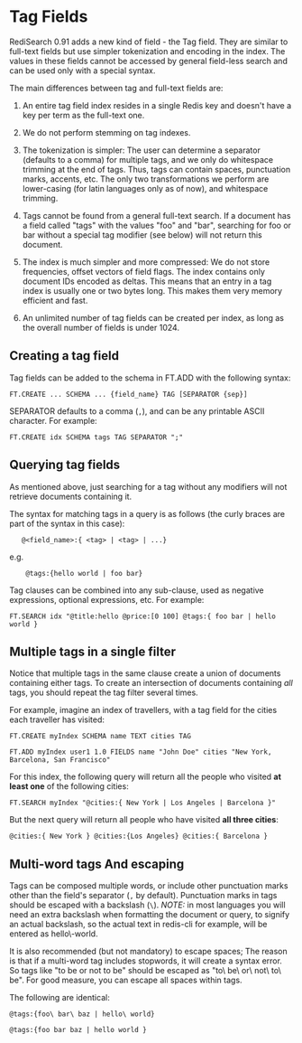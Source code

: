 # Tag Fields 

RediSearch 0.91 adds a new kind of field - the Tag field. They are similar to full-text fields but use simpler tokenization and encoding in the index. The values in these fields cannot be accessed by general field-less search and can be used only with a special syntax.

The main differences between tag and full-text fields are:

1. An entire tag field index resides in a single Redis key and doesn't have a key per term as the full-text one.

2. We do not perform stemming on tag indexes.

3. The tokenization is simpler: The user can determine a separator (defaults to a comma) for multiple tags, and we only do whitespace trimming at the end of tags. Thus, tags can contain spaces, punctuation marks, accents, etc. The only two transformations we perform are lower-casing (for latin languages only as of now), and whitespace trimming.

4. Tags cannot be found from a general full-text search. If a document has a field called "tags" with the values "foo" and "bar", searching for foo or bar without a special tag modifier (see below) will not return this document.

5. The index is much simpler and more compressed: We do not store frequencies, offset vectors of field flags. The index contains only document IDs encoded as deltas. This means that an entry in a tag index is usually one or two bytes long. This makes them very memory efficient and fast.

6. An unlimited number of tag fields can be created per index, as long as the overall number of fields is under 1024.
 
## Creating a tag field
 
Tag fields can be added to the schema in FT.ADD with the following syntax:

```
FT.CREATE ... SCHEMA ... {field_name} TAG [SEPARATOR {sep}]
```

SEPARATOR defaults to a comma (`,`), and can be any printable ASCII character. For example:

```
FT.CREATE idx SCHEMA tags TAG SEPARATOR ";"
```

## Querying tag fields
 
As mentioned above, just searching for a tag without any modifiers will not retrieve documents
containing it.

The syntax for matching tags in a query is as follows (the curly braces are part of the syntax in
this case):
 
 ```
    @<field_name>:{ <tag> | <tag> | ...}
 ```
 
e.g.

```
    @tags:{hello world | foo bar}
```

Tag clauses can be combined into any sub-clause, used as negative expressions, optional expressions, etc. For example:

```
FT.SEARCH idx "@title:hello @price:[0 100] @tags:{ foo bar | hello world }
```
 
## Multiple tags in a single filter

Notice that multiple tags in the same clause create a union of documents containing either tags. To create an intersection of documents containing *all* tags, you should repeat the tag filter several times.

For example, imagine an index of travellers, with a tag field for the cities each traveller has visited:

```
FT.CREATE myIndex SCHEMA name TEXT cities TAG

FT.ADD myIndex user1 1.0 FIELDS name "John Doe" cities "New York, Barcelona, San Francisco"
```

For this index, the following query will return all the people who visited **at least one** of the following cities:

```
FT.SEARCH myIndex "@cities:{ New York | Los Angeles | Barcelona }"
```

But the next query will return all people who have visited **all three cities**:

```
@cities:{ New York } @cities:{Los Angeles} @cities:{ Barcelona }
```

## Multi-word tags And escaping

Tags can be composed multiple words, or include other punctuation marks other than the field's separator (`,` by default). Punctuation marks in tags should be escaped with a backslash (`\`). *NOTE:* in most languages you will need an extra backslash when formatting the document or query, to signify an actual backslash, so the actual text in redis-cli for example, will be entered as hello\\-world.

It is also recommended (but not mandatory) to escape spaces; The reason is that if a multi-word tag includes stopwords, it will create a syntax error. So tags like "to be or not to be" should be escaped as "to\ be\ or\ not\ to\ be". For good measure, you can escape all spaces within tags.

The following are identical:

```
@tags:{foo\ bar\ baz | hello\ world}

@tags:{foo bar baz | hello world }
```
